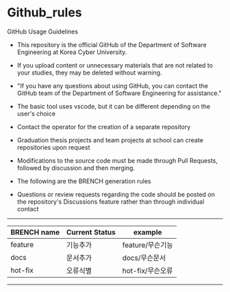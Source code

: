 # Github_rules
 GitHub Usage Guidelines

- This repository is the official GitHub of the Department of Software Engineering at Korea Cyber University.

- If you upload content or unnecessary materials that are not related to your studies, they may be deleted without warning.

- "If you have any questions about using GitHub, you can contact the GitHub team of the Department of Software Engineering for assistance."

- The basic tool uses vscode, but it can be different depending on the user's choice

- Contact the operator for the creation of a separate repository

- Graduation thesis projects and team projects at school can create repositories upon request

- Modifications to the source code must be made through Pull Requests, followed by discussion and then merging.

- The following are the BRENCH generation rules

- Questions or review requests regarding the code should be posted on the repository's Discussions feature rather than through individual contact
___

BRENCH name|Current Status|example|
|------|------|-----|
|feature|기능추가|feature/무슨기능|
|docs|문서추가|docs/무슨문서|
|hot-fix|오류식별|hot-fix/무슨오류|

___